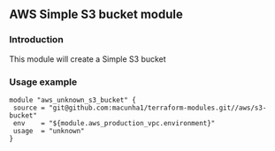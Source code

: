 ## AWS Simple S3 bucket module

### Introduction

This module will create a Simple S3 bucket

### Usage example

 ```hcl
module "aws_unknown_s3_bucket" {
  source = "git@github.com:macunha1/terraform-modules.git//aws/s3-bucket"
  env    = "${module.aws_production_vpc.environment}"
  usage  = "unknown"
}
```

